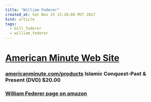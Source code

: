```yaml
---
title: "William Federer"
created_at: Sat Nov 25 13:28:08 MST 2017
kind: article
tags:
  - bill_federer
  - william_federer
---
```


<h1>
  <a href="https://americanminute.com/pages/american-minute" target="_blank">American Minute Web Site</a>
</h1>

<h3>
  <a href="https://americanminute.com/products/islamic-conquest-past-present-dvd" target="_blank">americanminute.com/products</a>
  Islamic Conquest-Past & Present (DVD) $20.00 
</h3>

<h3>
  <a href="https://www.amazon.com/s/ref=dp_byline_sr_book_1?ie=UTF8&text=William+J+Federer&search-alias=books&field-author=William+J+Federer&sort=relevancerank" target="_blank">William Federer page on amazon</a>
</h3>

<!--
html boilerplate
<a href="" target="_blank"></a>
<a name=""></a>
<img src="" width="400px">
<ul>
  <li></li>
</ul>
<pre>
</pre>
<p style="margin-bottom: 2em;"></p>
<hr style="border: 0; height: 3px; background: #333; background-image: linear-gradient(to right, #ccc, #333, #ccc);">
<pre><code>
</code></pre>
<math xmlns='http://www.w3.org/1998/Math/MathML' display='block'>
</math>
-->
